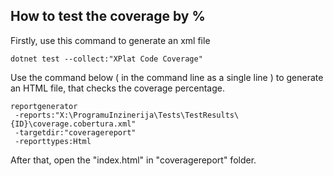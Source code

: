 ## How to test the coverage by %
Firstly, use this command to generate an xml file
```
dotnet test --collect:"XPlat Code Coverage"
```

Use the command below ( in the command line as a single line ) to generate an HTML file, that checks the coverage percentage.

```
reportgenerator
 -reports:"X:\ProgramuInzinerija\Tests\TestResults\{ID}\coverage.cobertura.xml"
 -targetdir:"coveragereport"
 -reporttypes:Html
```

After that, open the "index.html" in "coveragereport" folder.
